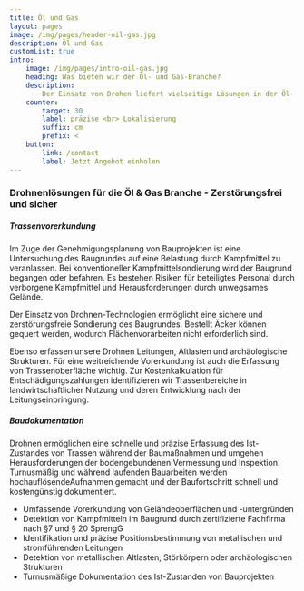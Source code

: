 ```yaml
---
title: Öl und Gas
layout: pages
image: /img/pages/header-oil-gas.jpg
description: Öl und Gas
customList: true
intro:
    image: /img/pages/intro-oil-gas.jpg
    heading: Was bieten wir der Öl- und Gas-Branche?
    description:
        Der Einsatz von Drohen liefert vielseitige Lösungen in der Öl- & Gasbranche. Ob Trassenvorerkundung oder Baudokumentation, wir unterstützen Unternehmen in unterschiedlichen Bauphasen.
    counter:
        target: 30
        label: präzise <br> Lokalisierung
        suffix: cm
        prefix: <
    button:
        link: /contact
        label: Jetzt Angebot einholen
---
```


### Drohnenlösungen für die Öl & Gas Branche - Zerstörungsfrei  und sicher

##### Trassenvorerkundung

Im Zuge der Genehmigungsplanung von Bauprojekten ist eine Untersuchung des Baugrundes auf eine Belastung durch Kampfmittel zu veranlassen. Bei konventioneller Kampfmittelsondierung wird der Baugrund begangen oder befahren. Es bestehen Risiken für beteiligtes Personal durch verborgene Kampfmittel und Herausforderungen durch unwegsames Gelände.

Der Einsatz von Drohnen-Technologien ermöglicht eine sichere  und zerstörungsfreie Sondierung des Baugrundes. Bestellt Äcker können gequert werden, wodurch Flächenvorarbeiten nicht erforderlich sind.

Ebenso erfassen unsere Drohnen Leitungen, Altlasten und archäologische Strukturen.  Für eine weitreichende Vorerkundung ist auch die Erfassung von Trassenoberfläche wichtig. Zur Kostenkalkulation für Entschädigungszahlungen identifizieren wir Trassenbereiche in landwirtschaftlicher Nutzung und deren Entwicklung nach der Leitungseinbringung.

##### Baudokumentation

Drohnen ermöglichen eine schnelle und präzise Erfassung des Ist-Zustandes von Trassen während der Baumaßnahmen und umgehen Herausforderungen der bodengebundenen Vermessung und Inspektion. Turnusmäßig und während laufenden Bauarbeiten werden hochauflösendeAufnahmen gemacht und der Baufortschritt schnell und kostengünstig dokumentiert.

* Umfassende Vorerkundung von Geländeoberflächen und -untergründen
* Detektion von Kampfmitteln im Baugrund durch zertifizierte Fachfirma nach §7 und § 20 SprengG
* Identifikation und präzise Positionsbestimmung von metallischen und stromführenden Leitungen
* Detektion von metallischen Altlasten, Störkörpern oder archäologischen Strukturen
* Turnusmäßige Dokumentation des Ist-Zustanden von Bauprojekten